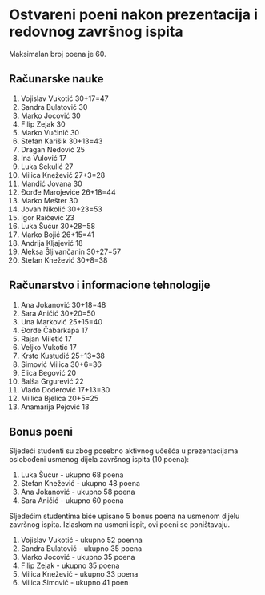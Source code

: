 # Ostvareni poeni nakon prezentacija i redovnog završnog ispita

Maksimalan broj poena je 60.

## Računarske nauke
1. Vojislav Vukotić 30+17=47
2. Sandra Bulatović 30
3. Marko Jocović 30
4. Filip Zejak 30
5. Marko Vučinić 30
6. Stefan Karišik 30+13=43
7. Dragan Nedović 25
8. Ina Vulović 17
9. Luka Sekulić 27
10. Milica Knežević 27+3=28
11. Mandić Jovana 30
12. Đorđe Marojeviće 26+18=44
13. Marko Mešter 30
14. Jovan Nikolić 30+23=53
15. Igor Raičević 23
16. Luka Šućur 30+28=58
17. Marko Bojić 26+15=41
18. Andrija Kljajević 18
19. Aleksa Šljivančanin 30+27=57
20. Stefan Knežević 30+8=38

## Računarstvo i informacione tehnologije
1. Ana Jokanović 30+18=48
2. Sara Aničić 30+20=50
3. Una Marković 25+15=40
4. Đorđe Čabarkapa 17
5. Rajan Miletić 17
6. Veljko Vukotić 17
7. Krsto Kustudić 25+13=38
8. Simović Milica 30+6=36
9. Elica Begović 20
10. Balša Grgurević 22
11. Vlado Doderović 17+13=30
12. Miilica Bjelica 20+5=25
13. Anamarija Pejović 18

## Bonus poeni

Sljedeći studenti su zbog posebno aktivnog učešća u prezentacijama oslobođeni usmenog dijela završnog ispita (10 poena):
1. Luka Šućur - ukupno 68 poena
2. Stefan Knežević - ukupno 48 poena
3. Ana Jokanović - ukupno 58 poena
4. Sara Aničić - ukupno 60 poena

Sljedećim studentima biće upisano 5 bonus poena na usmenom dijelu završnog ispita. Izlaskom na usmeni ispit, ovi poeni se poništavaju.
1. Vojislav Vukotić - ukupno 52 poenna
2. Sandra Bulatović - ukupno 35 poena
3. Marko Jocović - ukupno 35 poena
4. Filip Zejak - ukupno 35 poena
5. Milica Knežević - ukupno 33 poena
6. Milica Simović - ukupno 41 poen
